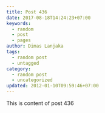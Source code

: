 ```yaml
---
title: Post 436
date: 2017-08-18T14:24:23+07:00
keywords:
  - random
  - post
  - pages
author: Dimas Lanjaka
tags:
  - random post
  - untagged
category:
  - random post
  - uncategorized
updated: 2012-01-10T09:59:46+07:00
---
```

This is content of post 436
